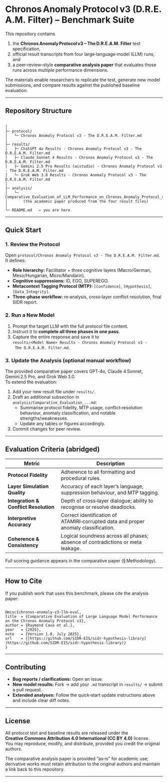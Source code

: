 # Chronos Anomaly Protocol v3 (D.R.E.A.M. Filter) – Benchmark Suite

This repository contains  
1. the **Chronos Anomaly Protocol v3 – The D.R.E.A.M. Filter** test specification,  
2. official result transcripts from four large‑language‑model (LLM) runs, and  
3. a peer‑review–style **comparative analysis paper** that evaluates those runs across multiple performance dimensions.

The materials enable researchers to replicate the test, generate new model submissions, and compare results against the published baseline evaluation.

---

## Repository Structure

```

│
├─ protocol/
│   └─ Chronos Anomaly Protocol v3 - The D.R.E.A.M. Filter.md
│
├─ results/
│   ├─ ChatGPT 4o Results - Chronos Anomaly Protocol v3 - The D.R.E.A.M. Filter.md
│   ├─ Claude Sonnet 4 Results - Chronos Anomaly Protocol v3 - The D.R.E.A.M. Filter.md
│   ├─ Gemini 2.5 Pro Results (aistudio) - Chronos Anomaly Protocol v3 - The D.R.E.A.M. Filter.md
│   └─ Grok Web 3.0 Results - Chronos Anomaly Protocol v3 - The D.R.E.A.M. Filter.md
│
├─ analysis/
│   └─ Comparative_Evaluation_of_LLM_Performance_on_Chronos_Anomaly_Protocol_v3.md
│       (the academic paper produced from the four result files)
│
└─ README.md   ← you are here

```

---

## Quick Start

### 1. Review the Protocol
Open `protocol/Chronos Anomaly Protocol v3 - The D.R.E.A.M. Filter.md`.  
It defines:

* **Role hierarchy:** Facilitator + three cognitive layers (Macro/German, Meso/Hungarian, Micro/Mandarin).  
* **Cognitive suppressions:** ID, EGO, SUPEREGO.  
* **Metacontext Tagging Protocol (MTP):** `[Confidence]`, `[Hypothesis]`, `[Data_Integrity]`.  
* **Three‑phase workflow:** re‑analysis, cross‑layer conflict resolution, final SIDR report.

### 2. Run a New Model
1. Prompt the target LLM with the full protocol file content.  
2. Instruct it to **complete all three phases in one pass**.  
3. Capture the entire response and save it to `results/<Model Name> Results - Chronos Anomaly Protocol v3 - The D.R.E.A.M. Filter.md`.

### 3. Update the Analysis (optional manual workflow)
The provided comparative paper covers GPT‑4o, Claude 4 Sonnet, Gemini 2.5 Pro, and Grok Web 3.0.  
To extend the evaluation:

1. Add your new result file under `results/`.  
2. Draft an additional subsection in `analysis/Comparative_Evaluation_...md`:
   * Summarise protocol fidelity, MTP usage, conflict‑resolution behaviour, anomaly classification, and notable strengths/weaknesses.  
   * Update any tables or figures accordingly.  
3. Commit changes for peer review.

---

## Evaluation Criteria (abridged)

| Metric | Description |
|--------|-------------|
| **Protocol Fidelity** | Adherence to all formatting and procedural rules. |
| **Layer Simulation Quality** | Accuracy of each layer’s language, suppression behaviour, and MTP tagging. |
| **Integration & Conflict Resolution** | Depth of cross‑layer dialogue; ability to recognise or resolve deadlocks. |
| **Interpretive Accuracy** | Correct identification of ATAMIRI‑corrupted data and proper anomaly classification. |
| **Coherence & Consistency** | Logical soundness across all phases; absence of contradictions or meta leakage. |

Full scoring guidance appears in the comparative paper (§ Methodology).

---

## How to Cite

If you publish work that uses this benchmark, please cite the analysis paper:

```

@misc{chronos-anomaly-v3-llm-eval,
title  = {Comparative Evaluation of Large Language Model Performance on the Chronos Anomaly Protocol v3},
author = {Raymond Cava et al.},
year   = {2025},
note   = {Version 1.0, July 2025},
url    = {[https://github.com/SIDR-EIS/sidr-hypothesis-library](https://github.com/SIDR-EIS/sidr-hypothesis-library)}
}

```

---

## Contributing

* **Bug reports / clarifications:** Open an issue.  
* **New model results:** Fork → add your `.md` transcript in `results/` → submit a pull request.  
* **Extended analyses:** Follow the quick‑start update instructions above and include clear diff notes.

---

## License

All protocol text and baseline results are released under the **Creative Commons Attribution 4.0 International (CC BY 4.0)** license.  
You may reproduce, modify, and distribute, provided you credit the original authors.

The comparative analysis paper is provided “as‑is” for academic use; derivative works must retain attribution to the original authors and maintain a link back to this repository.

---
